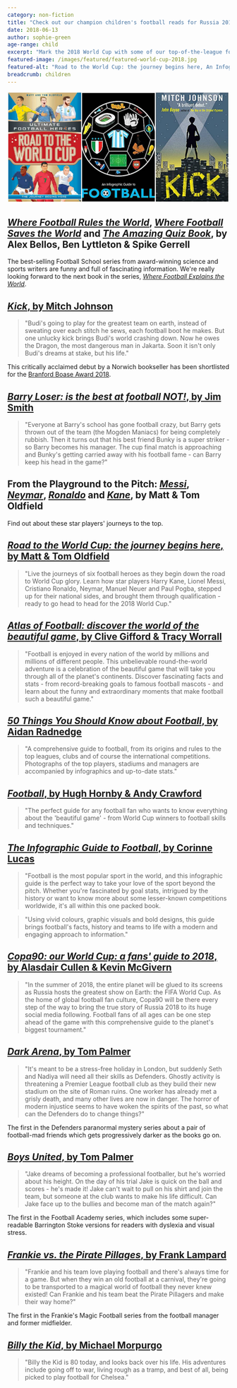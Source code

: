 ```yaml
---
category: non-fiction
title: "Check out our champion children's football reads for Russia 2018"
date: 2018-06-13
author: sophie-green
age-range: child
excerpt: "Mark the 2018 World Cup with some of our top-of-the-league football-themed fiction and non-fiction for kids."
featured-image: /images/featured/featured-world-cup-2018.jpg
featured-alt: "Road to the World Cup: the journey begins here, An Infographic Guide to Football, Kick"
breadcrumb: children
---
```


![Road to the World Cup: the journey begins here, An Infographic Guide to Football, Kick](/images/featured/featured-world-cup-2018.jpg)

## [<cite>Where Football Rules the World</cite>](https://suffolk.spydus.co.uk/cgi-bin/spydus.exe/ENQ/OPAC/BIBENQ?BRN=2164097), [<cite>Where Football Saves the World</cite>](https://suffolk.spydus.co.uk/cgi-bin/spydus.exe/ENQ/OPAC/BIBENQ?BRN=2199639) and [<cite>The Amazing Quiz Book</cite>](https://suffolk.spydus.co.uk/cgi-bin/spydus.exe/ENQ/OPAC/BIBENQ?BRN=2361175), by Alex Bellos, Ben Lyttleton & Spike Gerrell

The best-selling Football School series from award-winning science and sports writers are funny and full of fascinating information. We're really looking forward to the next book in the series, [<cite>Where Football Explains the World</cite>](https://suffolk.spydus.co.uk/cgi-bin/spydus.exe/ENQ/OPAC/BIBENQ?BRN=2426735).

## [<cite>Kick</cite>, by Mitch Johnson](https://suffolk.spydus.co.uk/cgi-bin/spydus.exe/ENQ/OPAC/BIBENQ?BRN=2199440)

> "Budi's going to play for the greatest team on earth, instead of sweating over each stitch he sews, each football boot he makes. But one unlucky kick brings Budi's world crashing down. Now he owes the Dragon, the most dangerous man in Jakarta. Soon it isn't only Budi's dreams at stake, but his life."

This critically acclaimed debut by a Norwich bookseller has been shortlisted for the [Branford Boase Award 2018](/parents-carers-and-children/children/branford-boase-2018/).

## [<cite>Barry Loser: is the best at football NOT!</cite>, by Jim Smith](https://suffolk.spydus.co.uk/cgi-bin/spydus.exe/ENQ/OPAC/BIBENQ?BRN=2360423)

> "Everyone at Barry's school has gone football crazy, but Barry gets thrown out of the team (the Mogden Maniacs) for being completely rubbish. Then it turns out that his best friend Bunky is a super striker - so Barry becomes his manager. The cup final match is approaching and Bunky's getting carried away with his football fame - can Barry keep his head in the game?"

## From the Playground to the Pitch: [<cite>Messi</cite>](https://suffolk.spydus.co.uk/cgi-bin/spydus.exe/ENQ/OPAC/BIBENQ?BRN=2137865), [<cite>Neymar</cite>](https://suffolk.spydus.co.uk/cgi-bin/spydus.exe/ENQ/OPAC/BIBENQ?BRN=2137866), [<cite>Ronaldo</cite>](https://suffolk.spydus.co.uk/cgi-bin/spydus.exe/ENQ/OPAC/BIBENQ?BRN=2380836) and [<cite>Kane</cite>](https://suffolk.spydus.co.uk/cgi-bin/spydus.exe/ENQ/OPAC/BIBENQ?BRN=2339196), by Matt & Tom Oldfield

Find out about these star players' journeys to the top.

## [<cite>Road to the World Cup: the journey begins here</cite>, by Matt & Tom Oldfield](https://suffolk.spydus.co.uk/cgi-bin/spydus.exe/ENQ/OPAC/BIBENQ?BRN=2380824)

> "Live the journeys of six football heroes as they begin down the road to World Cup glory. Learn how star players Harry Kane, Lionel Messi, Cristiano Ronaldo, Neymar, Manuel Neuer and Paul Pogba, stepped up for their national sides, and brought them through qualification - ready to go head to head for the 2018 World Cup."

## [<cite>Atlas of Football: discover the world of the beautiful game</cite>, by Clive Gifford & Tracy Worrall](https://suffolk.spydus.co.uk/cgi-bin/spydus.exe/ENQ/OPAC/BIBENQ?BRN=2396275)

> "Football is enjoyed in every nation of the world by millions and millions of different people. This unbelievable round-the-world adventure is a celebration of the beautiful game that will take you through all of the planet's continents. Discover fascinating facts and stats - from record-breaking goals to famous football mascots - and learn about the funny and extraordinary moments that make football such a beautiful game."

## [<cite>50 Things You Should Know about Football</cite>, by Aidan Radnedge](https://suffolk.spydus.co.uk/cgi-bin/spydus.exe/ENQ/OPAC/BIBENQ?BRN=2353218)

> "A comprehensive guide to football, from its origins and rules to the top leagues, clubs and of course the international competitions. Photographs of the top players, stadiums and managers are accompanied by infographics and up-to-date stats."

## [<cite>Football</cite>, by Hugh Hornby & Andy Crawford](https://suffolk.spydus.co.uk/cgi-bin/spydus.exe/ENQ/OPAC/BIBENQ?BRN=2377983)

> "The perfect guide for any football fan who wants to know everything about the 'beautiful game' - from World Cup winners to football skills and techniques."

## [<cite>The Infographic Guide to Football</cite>, by Corinne Lucas](https://suffolk.spydus.co.uk/cgi-bin/spydus.exe/ENQ/OPAC/BIBENQ?BRN=2335469)

> "Football is the most popular sport in the world, and this infographic guide is the perfect way to take your love of the sport beyond the pitch. Whether you're fascinated by goal stats, intrigued by the history or want to know more about some lesser-known competitions worldwide, it's all within this one packed book.

> "Using vivid colours, graphic visuals and bold designs, this guide brings football's facts, history and teams to life with a modern and engaging approach to information."

## [<cite>Copa90: our World Cup: a fans' guide to 2018</cite>, by Alasdair Cullen & Kevin McGivern](https://suffolk.spydus.co.uk/cgi-bin/spydus.exe/ENQ/OPAC/BIBENQ?BRN=2352415)

> "In the summer of 2018, the entire planet will be glued to its screens as Russia hosts the greatest show on Earth: the FIFA World Cup. As the home of global football fan culture, Copa90 will be there every step of the way to bring the true story of Russia 2018 to its huge social media following. Football fans of all ages can be one step ahead of the game with this comprehensive guide to the planet's biggest tournament."

## [<cite>Dark Arena</cite>, by Tom Palmer](https://suffolk.spydus.co.uk/cgi-bin/spydus.exe/ENQ/OPAC/BIBENQ?BRN=2185759)

> "It's meant to be a stress-free holiday in London, but suddenly Seth and Nadiya will need all their skills as Defenders. Ghostly activity is threatening a Premier League football club as they build their new stadium on the site of Roman ruins. One worker has already met a grisly death, and many other lives are now in danger. The horror of modern injustice seems to have woken the spirits of the past, so what can the Defenders do to change things?"

The first in the Defenders paranormal mystery series about a pair of football-mad friends which gets progressively darker as the books go on.

## [<cite>Boys United</cite>, by Tom Palmer](https://suffolk.spydus.co.uk/cgi-bin/spydus.exe/ENQ/OPAC/BIBENQ?BRN=62679)

> "Jake dreams of becoming a professional footballer, but he's worried about his height. On the day of his trial Jake is quick on the ball and scores - he's made it! Jake can't wait to pull on his shirt and join the team, but someone at the club wants to make his life difficult. Can Jake face up to the bullies and become man of the match again?"

The first in the Football Academy series, which includes some super-readable Barrington Stoke versions for readers with dyslexia and visual stress.

## [<cite>Frankie vs. the Pirate Pillages</cite>, by Frank Lampard](https://suffolk.spydus.co.uk/cgi-bin/spydus.exe/ENQ/OPAC/BIBENQ?BRN=1385358)

> "Frankie and his team love playing football and there's always time for a game. But when they win an old football at a carnival, they're going to be transported to a magical world of football they never knew existed! Can Frankie and his team beat the Pirate Pillagers and make their way home?"

The first in the Frankie's Magic Football series from the football manager and former midfielder.

## [<cite>Billy the Kid</cite>, by Michael Morpurgo](https://suffolk.spydus.co.uk/cgi-bin/spydus.exe/ENQ/OPAC/BIBENQ?BRN=50542)

> "Billy the Kid is 80 today, and looks back over his life. His adventures include going off to war, living rough as a tramp, and best of all, being picked to play football for Chelsea."
